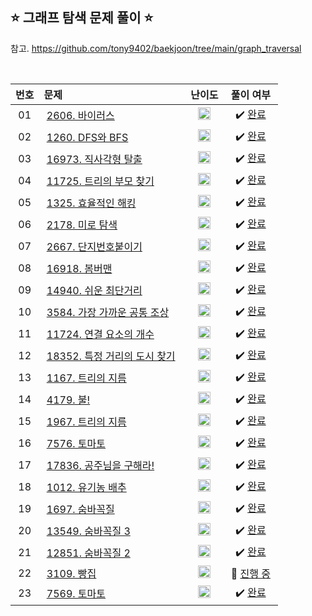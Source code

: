 ## ⭐️ 그래프 탐색 문제 풀이 ⭐️ 

참고. https://github.com/tony9402/baekjoon/tree/main/graph_traversal

<br>

<!-- 💭 [진행 중]  ✔️ [완료] -->

| **번호** | **문제** | **난이도** | **풀이 여부** |
|:--------:|:--------|:----------:|:-----------:|
| 01 | &nbsp;[2606. 바이러스](https://www.acmicpc.net/problem/2606)&nbsp;&nbsp; | &nbsp;&nbsp;<img src="https://github.com/yuuforest/Baekjoon/assets/97596022/07accbcc-b7bc-4a50-a82e-37f90db6a48f" width="20"/>&nbsp;&nbsp; | &nbsp;✔️ [완료](https://github.com/yuuforest/Baekjoon/blob/main/python/%EA%B7%B8%EB%9E%98%ED%94%84%20%ED%83%90%EC%83%89/Prob2606.py)&nbsp; |
| 02 | &nbsp;[1260. DFS와 BFS](https://www.acmicpc.net/problem/1260)&nbsp;&nbsp; | &nbsp;&nbsp;<img src="https://github.com/yuuforest/Baekjoon/assets/97596022/0d140fe9-b265-452d-812a-c474404888d7" width="20"/>&nbsp;&nbsp; | &nbsp;✔️ [완료](https://github.com/yuuforest/Baekjoon/blob/main/python/%EA%B7%B8%EB%9E%98%ED%94%84%20%ED%83%90%EC%83%89/Prob1260.py)&nbsp; |
| 03 | &nbsp;[16973. 직사각형 탈출](https://www.acmicpc.net/problem/16973)&nbsp;&nbsp; | &nbsp;&nbsp;<img src="https://github.com/yuuforest/Baekjoon/assets/97596022/faf1d147-b8a1-40f5-9f8f-604d534ab16c" width="20"/>&nbsp;&nbsp; | &nbsp;✔️ [완료](https://github.com/yuuforest/Baekjoon/blob/main/python/%EA%B7%B8%EB%9E%98%ED%94%84%20%ED%83%90%EC%83%89/Prob16973.py)&nbsp; |
| 04 | &nbsp;[11725. 트리의 부모 찾기](https://www.acmicpc.net/problem/11725)&nbsp;&nbsp; | &nbsp;&nbsp;<img src="https://github.com/yuuforest/Baekjoon/assets/97596022/0d140fe9-b265-452d-812a-c474404888d7" width="20"/>&nbsp;&nbsp; | &nbsp;✔️ [완료](https://github.com/yuuforest/Baekjoon/blob/main/python/%EA%B7%B8%EB%9E%98%ED%94%84%20%ED%83%90%EC%83%89/Prob11725.py)&nbsp; |
| 05 | &nbsp;[1325. 효율적인 해킹](https://www.acmicpc.net/problem/1325)&nbsp;&nbsp; | &nbsp;&nbsp;<img src="https://github.com/yuuforest/Baekjoon/assets/97596022/b865c934-26be-488e-aec2-cfaf969e1632" width="20"/>&nbsp;&nbsp; | &nbsp;✔️ [완료](https://github.com/yuuforest/Baekjoon/blob/main/python/%EA%B7%B8%EB%9E%98%ED%94%84%20%ED%83%90%EC%83%89/Prob1325.py)&nbsp; |
| 06 | &nbsp;[2178. 미로 탐색](https://www.acmicpc.net/problem/2178)&nbsp;&nbsp; | &nbsp;&nbsp;<img src="https://github.com/yuuforest/Baekjoon/assets/97596022/b865c934-26be-488e-aec2-cfaf969e1632" width="20"/>&nbsp;&nbsp; | &nbsp;✔️ [완료](https://github.com/yuuforest/Baekjoon/blob/main/python/%EA%B7%B8%EB%9E%98%ED%94%84%20%ED%83%90%EC%83%89/Prob2178.py)&nbsp; |
| 07 | &nbsp;[2667. 단지번호붙이기](https://www.acmicpc.net/problem/2667)&nbsp;&nbsp; | &nbsp;&nbsp;<img src="https://github.com/yuuforest/Baekjoon/assets/97596022/b865c934-26be-488e-aec2-cfaf969e1632" width="20"/>&nbsp;&nbsp; | &nbsp;✔️ [완료](https://github.com/yuuforest/Baekjoon/blob/main/python/%EA%B7%B8%EB%9E%98%ED%94%84%20%ED%83%90%EC%83%89/Prob2667.py)&nbsp; |
| 08 | &nbsp;[16918. 봄버맨](https://www.acmicpc.net/problem/16918)&nbsp;&nbsp; | &nbsp;&nbsp;<img src="https://github.com/yuuforest/Baekjoon/assets/97596022/b865c934-26be-488e-aec2-cfaf969e1632" width="20"/>&nbsp;&nbsp; | &nbsp;✔️ [완료](https://github.com/yuuforest/Baekjoon/blob/main/python/%EA%B7%B8%EB%9E%98%ED%94%84%20%ED%83%90%EC%83%89/Prob16918.py)&nbsp; |
| 09 | &nbsp;[14940. 쉬운 최단거리](https://www.acmicpc.net/problem/14940)&nbsp;&nbsp; | &nbsp;&nbsp;<img src="https://github.com/yuuforest/Baekjoon/assets/97596022/b865c934-26be-488e-aec2-cfaf969e1632" width="20"/>&nbsp;&nbsp; | &nbsp;✔️ [완료](https://github.com/yuuforest/Baekjoon/blob/main/python/%EA%B7%B8%EB%9E%98%ED%94%84%20%ED%83%90%EC%83%89/Prob14940.py)&nbsp; |
| 10 | &nbsp;[3584. 가장 가까운 공통 조상](https://www.acmicpc.net/problem/3584)&nbsp;&nbsp; | &nbsp;&nbsp;<img src="https://github.com/yuuforest/Baekjoon/assets/97596022/faf1d147-b8a1-40f5-9f8f-604d534ab16c" width="20"/>&nbsp;&nbsp; | &nbsp;✔️ [완료](https://github.com/yuuforest/Baekjoon/blob/main/python/%EA%B7%B8%EB%9E%98%ED%94%84%20%ED%83%90%EC%83%89/Prob3584.py)&nbsp; |
| 11 | &nbsp;[11724. 연결 요소의 개수](https://www.acmicpc.net/problem/11724)&nbsp;&nbsp; | &nbsp;&nbsp;<img src="https://github.com/yuuforest/Baekjoon/assets/97596022/0d140fe9-b265-452d-812a-c474404888d7" width="20"/>&nbsp;&nbsp; | &nbsp;✔️ [완료](https://github.com/yuuforest/Baekjoon/tree/main/python/%EA%B7%B8%EB%9E%98%ED%94%84%20%ED%83%90%EC%83%89)&nbsp; |
| 12 | &nbsp;[18352. 특정 거리의 도시 찾기](https://www.acmicpc.net/problem/18352)&nbsp;&nbsp; | &nbsp;&nbsp;<img src="https://github.com/yuuforest/Baekjoon/assets/97596022/0d140fe9-b265-452d-812a-c474404888d7" width="20"/>&nbsp;&nbsp; | &nbsp;✔️ [완료](https://github.com/yuuforest/Baekjoon/blob/main/python/%EA%B7%B8%EB%9E%98%ED%94%84%20%ED%83%90%EC%83%89/Prob18352.py)&nbsp; |
| 13 | &nbsp;[1167. 트리의 지름](https://www.acmicpc.net/problem/1167)&nbsp;&nbsp; | &nbsp;&nbsp;<img src="https://github.com/yuuforest/Baekjoon/assets/97596022/0623933e-9a3e-4ed2-9d39-f2a9820072b8" width="20"/>&nbsp;&nbsp; | &nbsp;✔️ [완료](https://github.com/yuuforest/Baekjoon/blob/main/python/%EA%B7%B8%EB%9E%98%ED%94%84%20%ED%83%90%EC%83%89/Prob1167.py)&nbsp; |
| 14 | &nbsp;[4179. 불!](https://www.acmicpc.net/problem/4179)&nbsp;&nbsp; | &nbsp;&nbsp;<img src="https://github.com/yuuforest/Baekjoon/assets/97596022/faf1d147-b8a1-40f5-9f8f-604d534ab16c" width="20"/>&nbsp;&nbsp; | &nbsp;✔️ [완료](https://github.com/yuuforest/Baekjoon/blob/main/python/%EA%B7%B8%EB%9E%98%ED%94%84%20%ED%83%90%EC%83%89/Prob4179.py)&nbsp; |
| 15 | &nbsp;[1967. 트리의 지름](https://www.acmicpc.net/problem/1967)&nbsp;&nbsp; | &nbsp;&nbsp;<img src="https://github.com/yuuforest/Baekjoon/assets/97596022/faf1d147-b8a1-40f5-9f8f-604d534ab16c" width="20"/>&nbsp;&nbsp; | &nbsp;✔️ [완료](https://github.com/yuuforest/Baekjoon/blob/main/python/%EA%B7%B8%EB%9E%98%ED%94%84%20%ED%83%90%EC%83%89/Prob1967.py)&nbsp; |
| 16 | &nbsp;[7576. 토마토](https://www.acmicpc.net/problem/7576)&nbsp;&nbsp; | &nbsp;&nbsp;<img src="https://github.com/yuuforest/Baekjoon/assets/97596022/85149378-3937-4538-8a9b-1b178253c958" width="20"/>&nbsp;&nbsp; | &nbsp;✔️ [완료](https://github.com/yuuforest/Baekjoon/blob/main/python/%EA%B7%B8%EB%9E%98%ED%94%84%20%ED%83%90%EC%83%89/Prob7576.py)&nbsp; |
| 17 | &nbsp;[17836. 공주님을 구해라!](https://www.acmicpc.net/problem/17836)&nbsp;&nbsp; | &nbsp;&nbsp;<img src="https://github.com/yuuforest/Baekjoon/assets/97596022/85149378-3937-4538-8a9b-1b178253c958" width="20"/>&nbsp;&nbsp; | &nbsp;✔️ [완료](https://github.com/yuuforest/Baekjoon/blob/main/python/%EA%B7%B8%EB%9E%98%ED%94%84%20%ED%83%90%EC%83%89/Prob17836.py)&nbsp; |
| 18 | &nbsp;[1012. 유기농 배추](https://www.acmicpc.net/problem/1012)&nbsp;&nbsp; | &nbsp;&nbsp;<img src="https://github.com/yuuforest/Baekjoon/assets/97596022/0d140fe9-b265-452d-812a-c474404888d7" width="20"/>&nbsp;&nbsp; | &nbsp;✔️ [완료](https://github.com/yuuforest/Baekjoon/blob/main/python/%EA%B7%B8%EB%9E%98%ED%94%84%20%ED%83%90%EC%83%89/Prob1012.py)&nbsp; |
| 19 | &nbsp;[1697. 숨바꼭질](https://www.acmicpc.net/problem/1697)&nbsp;&nbsp; | &nbsp;&nbsp;<img src="https://github.com/yuuforest/Baekjoon/assets/97596022/b865c934-26be-488e-aec2-cfaf969e1632" width="20"/>&nbsp;&nbsp; | &nbsp;✔️ [완료](https://github.com/yuuforest/Baekjoon/blob/main/python/%EA%B7%B8%EB%9E%98%ED%94%84%20%ED%83%90%EC%83%89/Prob1697.py)&nbsp; |
| 20 | &nbsp;[13549. 숨바꼭질 3](https://www.acmicpc.net/problem/13549)&nbsp;&nbsp; | &nbsp;&nbsp;<img src="https://github.com/yuuforest/Baekjoon/assets/97596022/85149378-3937-4538-8a9b-1b178253c958" width="20"/>&nbsp;&nbsp; | &nbsp;✔️ [완료](https://github.com/yuuforest/Baekjoon/blob/main/python/%EA%B7%B8%EB%9E%98%ED%94%84%20%ED%83%90%EC%83%89/Prob13549.py)&nbsp; |
| 21 | &nbsp;[12851. 숨바꼭질 2](https://www.acmicpc.net/problem/12851)&nbsp;&nbsp; | &nbsp;&nbsp;<img src="https://github.com/yuuforest/Baekjoon/assets/97596022/faf1d147-b8a1-40f5-9f8f-604d534ab16c" width="20"/>&nbsp;&nbsp; | &nbsp;✔️ [완료](https://github.com/yuuforest/Baekjoon/blob/main/python/%EA%B7%B8%EB%9E%98%ED%94%84%20%ED%83%90%EC%83%89/Prob12851.py)&nbsp; |
| 22 | &nbsp;[3109. 빵집](https://www.acmicpc.net/problem/3109)&nbsp;&nbsp; | &nbsp;&nbsp;<img src="https://github.com/yuuforest/Baekjoon/assets/97596022/0623933e-9a3e-4ed2-9d39-f2a9820072b8" width="20"/>&nbsp;&nbsp; | &nbsp;💬 [진행 중](https://github.com/yuuforest/Baekjoon/blob/main/python/%EA%B7%B8%EB%9E%98%ED%94%84%20%ED%83%90%EC%83%89/Prob3109.py)&nbsp; |
| 23 | &nbsp;[7569. 토마토](https://www.acmicpc.net/problem/7569)&nbsp;&nbsp; | &nbsp;&nbsp;<img src="https://github.com/yuuforest/Baekjoon/assets/97596022/85149378-3937-4538-8a9b-1b178253c958" width="20"/>&nbsp;&nbsp; | &nbsp;✔️ [완료](https://github.com/yuuforest/Baekjoon/blob/main/python/%EA%B7%B8%EB%9E%98%ED%94%84%20%ED%83%90%EC%83%89/Prob7569.py)&nbsp; |